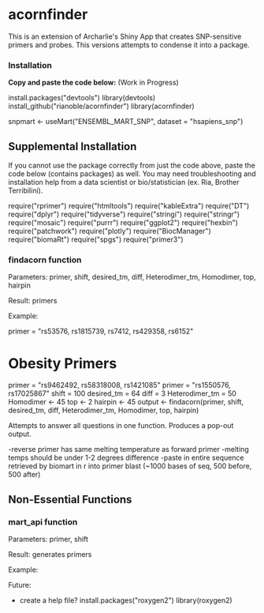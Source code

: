 # acornfinder

This is an extension of Archarlie's Shiny App that creates SNP-sensitive primers and probes. This versions attempts to condense it into a package.

### Installation

**Copy and paste the code below:** (Work in Progress)

install.packages("devtools")
library(devtools)
install_github("rianoble/acornfinder")
library(acornfinder)

snpmart <- useMart("ENSEMBL_MART_SNP", dataset = "hsapiens_snp")


## Supplemental Installation

If you cannot use the package correctly from just the code above, paste the code below (contains packages) as well. You may need troubleshooting and installation help from a data scientist or bio/statistician (ex. Ria, Brother Terribilini).

require("rprimer")
require("htmltools")
require("kableExtra")
require("DT")
require("dplyr")
require("tidyverse")
require("stringi")
require("stringr")
require("mosaic")
require("purrr")
require("ggplot2")
require("hexbin")
require("patchwork")
require("plotly")
require("BiocManager")
require("biomaRt")
require("spgs")
require("primer3")


### findacorn function

Parameters: primer, shift, desired_tm, diff, Heterodimer_tm, Homodimer, top, hairpin

Result: primers

Example: 

primer = "rs53576, rs1815739, rs7412, rs429358, rs6152"
# Obesity Primers
primer = "rs9462492, rs58318008, rs1421085"
primer = "rs1550576, rs17025867"
shift = 100
desired_tm = 64
diff = 3
Heterodimer_tm = 50
Homodimer <- 45
top <- 2
hairpin <- 45
output <- findacorn(primer, shift, desired_tm, diff, Heterodimer_tm, Homodimer, top, hairpin)

Attempts to answer all questions in one function. Produces a pop-out output.

-reverse primer has same melting temperature as forward primer
-melting temps should be under 1-2 degrees difference
-paste in entire sequence retrieved by biomart in r into primer blast (~1000 bases of seq, 500 before, 500 after)

## Non-Essential Functions

### mart_api function

Parameters: primer, shift

Result: generates primers

Example: 

Future:
- create a help file?
install.packages("roxygen2")
library(roxygen2)
